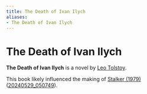 ```yaml
---
title: The Death of Ivan Ilych
aliases:
- The Death of Ivan Ilych
---
```


# The Death of Ivan Ilych

**The Death of Ivan Ilych** is a novel by [Leo Tolstoy](../notes/leo-tolstoy).

This book likely influenced the making of [Stalker (1979)](stalker.md) ([20240529_050749](../entries/20240529_050749.md)).
